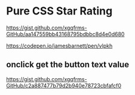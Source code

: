 # Pure CSS Star Rating


https://gist.github.com/xgqfrms-GitHub/aa147559bb43168795bdbbc8d4e0d680


https://codepen.io/jamesbarnett/pen/vlpkh



## onclick get the button text value

https://gist.github.com/xgqfrms-GitHub/c2a887477b79d2b940e78723cbfafcf0






